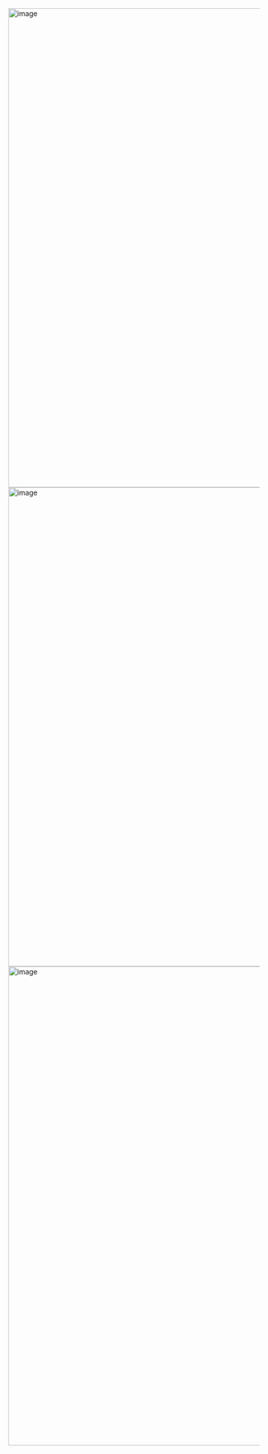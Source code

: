 <img width="959" alt="image" src="https://github.com/user-attachments/assets/f648017d-1b13-443e-b8bb-898bb44c8ca4" />   

 
<img width="959" alt="image" src="https://github.com/user-attachments/assets/a785abef-ca0d-42b3-982e-2a692ad9fbd0" />   

<img width="959" alt="image" src="https://github.com/user-attachments/assets/d998d803-a7dc-44a8-8f2b-9a2f760aeafd" />  



